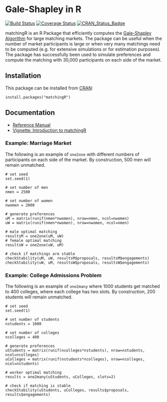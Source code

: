 Gale-Shapley in R
===============
[![Build Status](https://travis-ci.org/jtilly/matchingR.png)](https://travis-ci.org/jtilly/matchingR) 
[![Coverage Status](https://coveralls.io/repos/jtilly/matchingR/badge.svg?branch=master)](https://coveralls.io/r/jtilly/matchingR?branch=master)
[![CRAN_Status_Badge](http://www.r-pkg.org/badges/version/matchingR)](http://cran.r-project.org/web/packages/matchingR)


matchingR is an R Package that efficiently computes the [Gale-Shapley Algorithm](http://en.wikipedia.org/wiki/Stable_marriage_problem) for large matching markets. The package can be useful when the number of market participants is large or when very many matchings need to be computed (e.g. for extensive simulations or for estimation purposes). The package has successfully been used to simulate preferences and compute the matching with 30,000 participants on each side of the market.

Installation
------------

This package can be installed from [CRAN](http://cran.r-project.org/web/packages/matchingR/):
```{r}
install.packages("matchingR")
```

## Documentation
* [Reference Manual](http://jtilly.io/matchingR/matchingR-documentation.pdf)
* [Vignette: Introduction to matchingR](http://jtilly.io/matchingR/matchingR-intro.pdf)

### Example: Marriage Market
The following is an example of `one2one` with different numbers of participants on each side of the market. By construction, 500 men will remain unmatched.
```{r}
# set seed
set.seed(1)

# set number of men
nmen = 2500

# set number of women
nwomen = 2000

# generate preferences
uM = matrix(runif(nmen*nwomen), nrow=nmen, ncol=nwomen) 
uW = matrix(runif(nmen*nwomen), nrow=nwomen, ncol=nmen) 

# male optimal matching
resultsM = one2one(uM, uW)
# female optimal matching
resultsW = one2one(uW, uM)

# check if matchings are stable
checkStability(uM, uW, resultsM$proposals, resultsM$engagements)
checkStability(uW, uM, resultsW$proposals, resultsW$engagements)
```

### Example: College Admissions Problem
The following is an example of `one2many` where 1000 students get matched to 400 colleges, where each college has two slots. By construction, 200 students will remain unmatched.
```{r}
# set seed
set.seed(1)

# set number of students
nstudents = 1000

# set number of colleges
ncolleges = 400

# generate preferences
uStudents = matrix(runif(ncolleges*nstudents), nrow=nstudents, ncol=ncolleges) 
uColleges = matrix(runif(nstudents*ncolleges), nrow=ncolleges, ncol=nstudents) 

# worker optimal matching
results = one2many(uStudents, uColleges, slots=2)

# check if matching is stable
checkStability(uStudents, uColleges, results$proposals, results$engagements)
```
